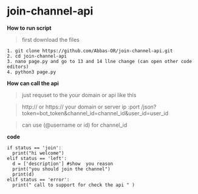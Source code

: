 # join-channel-api

**How to run script**

> first download the files 
```
1. git clone https://github.com/Abbas-OR/join-channel-api.git
2. cd join-channel-api
3. nano page.py and go to 13 and 14 llne change (can open other code editors)
4. python3 page.py
```
**How can call the api**

> just requset to the your domain or api  like  this 
 
> http:// or https:// your domain or server ip :port /json?token=bot_token&channel_id=channel_id&user_id=user_id

> can use (@username or id) for channel_id

**code**
```
if status == 'join':
  print("hi welcome")
elif status == 'left':
  d = ['description'] #show  you reason
  print("you should join the channel")
  print(d)
elif status == 'error':
  print(" call to support for check the api " ) 
```

